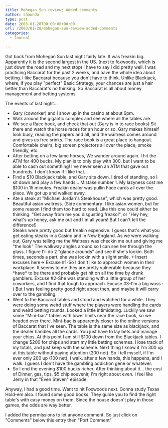 ```yaml
---
title: Mohegan Sun review; Added comments
author: shawndo
type: post
date: 2003-01-28T00:00:00+00:00
url: /2003/01/28/mohegan-sun-review-added-comments
categories:
  - Journal

---
```

Got back from Mohegan Sun last night fairly late. It was freakin big. Apparently it is the second largest in the US. (next to foxwoods, which is just down the road and my next stop) I have to say I did pretty well. I was practicing Baccarat for the past 2 weeks, and have the whole idea about betting. I like Baccarat because you don't have to think. Unlike Blackjack, where, if you play "perfect" Basic Strategy, your chances are just a hair better than Baccarat's no thinking. So Baccarat is all about money management and betting systems.  

The events of last night...  
- Gary (coworker) and I show up in the casino at about 6pm.  
- Walk around the gigantic complex and see where all the tables are.  
- We see a Race book, and check that out (Gary is in to race books) Sit there and watch the horse races for an hour or so. Gary makes himself look busy, reading the papers and all, and the waitress comes around and gives us free srinks. The race book is a great place to hangout. Comfortable chairs, big screen projectors all over the place, smoke friendly, etc.  
- After betting on a few lame horses, We wander around again. I hit the ATM for 400 bucks. My plan is to only play with 300, but I want to be able to cash out something! I've never seen an ATM that gave out hundreds. I don't know if I like that...  
- Find a $10 Blackjack table, and Gary sits down. I tired of standing, so I sit down and play a few hands... Mistake number 1. My lazyness cost me $100 in 15 minutes. Freakin dealer was pullin Face cards all over the place. We got up and walked away.  
- Ate a steak at "Michael Jordan's Steakhouse", which was pretty good. Beautiful asian waitress. (Side commentary: I like asian women, but for some reason I find them too hard to read. Like this one could either be thinking. "Get away from me you disgusting freako!", or "Hey hey, what's up honey, ask me out and I'm all yours! But I can't tell the difference!)  
Steaks were pretty good but freakin expensive. I guess that's what you get eating steaks in a Casino and in New England. As we were walking out, Gary was telling me the Waitress was checkin me out and giving me "the look" The walkway angles around so I can see her through the glass. I figure I'll do 2 "glance arounds" and see if she's lookin. Both times, seconds a part, she was lookin with a slight smile. <-Insert excuses here-> Excuse #1-So I don't like to approach women in their workplace. It seems to me they are pretty vulnerable because they \*have\* to be there and probably get hit on all the time by drunk gamblers. Excuse #2-She was standing with a little group of her coworkers, and I find that tough to approach. Excuse #3-I'm a big wuss :( But I was feeling pretty good right about then, and maybe it will carry over to the gambling.  
- Went to the Baccarat tables and stood and watched for a while. They were doing some weird stuff where the players were handling the cards and weird betting rounds. Looked a little intimidating. Luckily we saw some "Mini-bac" tables with lower limits near the race book, so we headed over there. Mini-bac is apparently closer to the online versions of Baccarat that I've seen. The table is the same size as blackjack, and the dealer handles all the cards. You just have to lay bets and manage your chips. At this point I am still $100 down from the Blackjack tables. I change $200 for chips and start my little betting schemes. I lose track of my totals, and just keep with the scheme. Next thing I know it I'm 300 up at this table without paying attention (200 net). So I tell myself, if I'm ever only 200 up (100 net), I walk. after a few hands, this happens, and I walk. I guess I don't have the gambling addiction gene or whatever.  
- So I end the evening $100 bucks richer. After thinking about it... the cost of Dinner, gas, tips, $5 chip souvenir, I'm right about even. I feel like Jerry in that "Even Steven" episode.  

Anyway, I had a good time. Want to hit Foxwoods next. Gonna study Texas Hold-em also. I found some good books. They guide you to find the right table's with easy money on them. Since the house doesn't play in those games, the odds are way better.

I added the permissions to let anyone comment. So just click on "Comments" below this entry then "Port Comment"